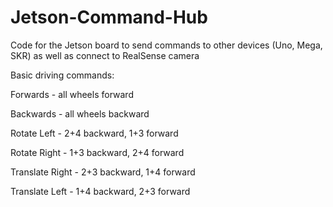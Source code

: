 # Jetson-Command-Hub
Code for the Jetson board to send commands to other devices (Uno, Mega, SKR) as well as connect to RealSense camera

Basic driving commands:

Forwards - all wheels forward

Backwards - all wheels backward

Rotate Left - 2+4 backward, 1+3 forward

Rotate Right - 1+3 backward, 2+4 forward

Translate Right - 2+3 backward, 1+4 forward

Translate Left - 1+4 backward, 2+3 forward
